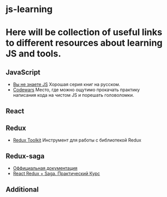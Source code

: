 # js-learning
# Here will be collection of useful links to different resources about learning JS and tools.

## JavaScript

 * [Вы не знаете JS](https://github.com/azat-io/you-dont-know-js-ru) Хорошая серия книг на русском. 
 * [Codewars](https://www.codewars.com/) Место, где можно ощутимо прокачать практику написания кода на чистом JS и порешать головоломки. 

## React

## Redux

* [Redux Toolkit](https://redux-toolkit.js.org/) Инструмент для работы с библиотекой Redux
## Redux-saga

* [Оффициальная документация](https://redux-saga.js.org/)
* [React Redux + Saga. Практический Курс](https://www.youtube.com/watch?v=G3GGXIhggGs)


## Additional